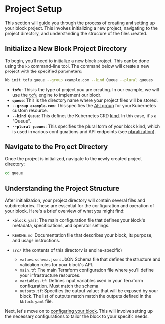 # Project Setup

This section will guide you through the process of creating and setting up your block project. This
involves initializing a new project, navigating to the project directory, and understanding the
structure of the files created.

## Initialize a New Block Project Directory

To begin, you'll need to initialize a new block project. This can be done using the `kb`
command-line tool. The command below will create a new project with the specified parameters:

```bash
kb init tofu queue --group example.com --kind Queue --plural queues
```

- **`tofu`**: This is the type of project you are creating. In our example, we will use the [`tofu`](../engines/tofu) engine to implement our block.
- **`queue`**: This is the directory name where your project files will be stored.
- **`--group example.com`**: This specifies the [API
  group](https://kubernetes.io/docs/concepts/overview/working-with-objects/kubernetes-api/#api-groups)
  for your Kubernetes custom resource.
- **`--kind Queue`**: This defines the Kubernetes CRD
  [kind](https://kubernetes.io/docs/concepts/overview/working-with-objects/kubernetes-api/#kinds-and-kinds).
  In this case, it's a "Queue".
- **`--plural queues`**: This specifies the plural form of your block kind, which is used in various
  configurations and API endpoints (see
  [pluralization](https://kubernetes.io/docs/concepts/overview/working-with-objects/names/#plural-names)).

## Navigate to the Project Directory

Once the project is initialized, navigate to the newly created project directory:

```bash
cd queue
```

## Understanding the Project Structure

After initialization, your project directory will contain several files and subdirectories. These
are essential for the configuration and operation of your block. Here's a brief overview of what you
might find:

- `kblock.yaml`: The main configuration file that defines your block's metadata, specifications, and operator settings.

- `README.md`: Documentation file that describes your block, its purpose, and usage instructions.

- `src/` (the contents of this directory is engine-specific)
  - `values.schema.json`: JSON Schema file that defines the structure and validation rules for your block's API.
  - `main.tf`: The main Terraform configuration file where you'll define your infrastructure resources.
  - `variables.tf`: Defines input variables used in your Terraform configuration. Must match the schema.
  - `outputs.tf`: Specifies the output values that will be exposed by your block. The list of
    outputs match match the outputs defined in the `kblock.yaml` file.

Next, let's move on to [configuring your block](./block-configuration.md). This will involve setting
up the necessary configurations to tailor the block to your specific needs. 